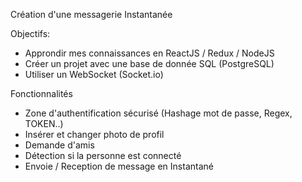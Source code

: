 Création d'une messagerie Instantanée

Objectifs: 

- Approndir mes connaissances en ReactJS / Redux / NodeJS 
- Créer un projet avec une base de donnée SQL (PostgreSQL) 
- Utiliser un WebSocket (Socket.io)


Fonctionnalités

- Zone d'authentification sécurisé (Hashage mot de passe, Regex, TOKEN..)
- Insérer et changer photo de profil
- Demande d'amis 
- Détection si la personne est connecté
- Envoie / Reception de message en Instantané 
